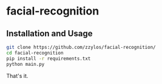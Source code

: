 # facial-recognition
## Installation and Usage
```bash
git clone https://github.com/zzylos/facial-recognition/
cd facial-recognition
pip install -r requirements.txt
python main.py
```
That's it.
